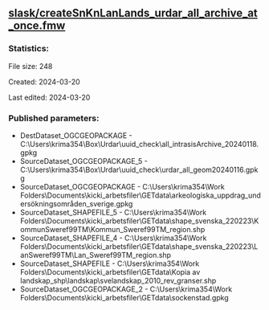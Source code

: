 ﻿## [slask/createSnKnLanLands_urdar_all_archive_at_once.fmw](https://github.com/kicki58/kix_working_dir/blob/master/slask/createSnKnLanLands_urdar_all_archive_at_once.fmw)

### Statistics:
File size: 248

Created: 2024-03-20

Last edited: 2024-03-20



### Published parameters:
*  DestDataset_OGCGEOPACKAGE    -   C:\Users\krima354\Box\Urdar\uuid_check\all_intrasisArchive_20240118.gpkg
*  SourceDataset_OGCGEOPACKAGE_5    -   C:\Users\krima354\Box\Urdar\uuid_check\urdar_all_geom20240116.gpkg
*  SourceDataset_OGCGEOPACKAGE    -   C:\Users\krima354\Work Folders\Documents\kicki_arbetsfiler\GETdata\arkeologiska_uppdrag_undersökningsområden_sverige.gpkg
*  SourceDataset_SHAPEFILE_5    -   C:\Users\krima354\Work Folders\Documents\kicki_arbetsfiler\GETdata\shape_svenska_220223\KommunSweref99TM\Kommun_Sweref99TM_region.shp
*  SourceDataset_SHAPEFILE_4    -   C:\Users\krima354\Work Folders\Documents\kicki_arbetsfiler\GETdata\shape_svenska_220223\LanSweref99TM\Lan_Sweref99TM_region.shp
*  SourceDataset_SHAPEFILE    -   C:\Users\krima354\Work Folders\Documents\kicki_arbetsfiler\GETdata\Kopia av landskap_shp\landskap\svelandskap_2010_rev_granser.shp
*  SourceDataset_OGCGEOPACKAGE_2    -   C:\Users\krima354\Work Folders\Documents\kicki_arbetsfiler\GETdata\sockenstad.gpkg







